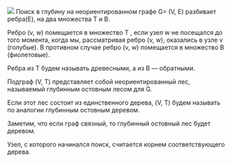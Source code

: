 ![](https://lh5.googleusercontent.com/t-dpBwx8RqFQnQ-z13MroddVFMRD0Wb5Uj62cmNH726JSfCY6cBZAN77qjyqlMNk8bmbycYdoDCROgAGQA3aOcU7576wdMR5GzUqigu6_S0NVj17NzQLcvFh5mwvhQUc9i5_pAYIuqzlSMFB7wDOmhE)
Поиск в глубину на неориентированном графе G= (V, Е) разбивает ребра(E), на два множества Т и В.

Ребро (v, w) помещается в множество Т , если узел w не посещался до того момента, когда мы, рассматривая ребро (v, w), оказались в узле v (голубые). В противном случае ребро (v, w) помещается в множество В (фиолетовые).

Ребра из Т будем называть древесными, а из В — обратными.

Подграф (V, Т) представляет собой неориентированный лес, называемый глубинным остовным лесом для G. 

Если этот лес состоит из единственного дерева, (V, Т) будем называть по аналогии глубинным остовным деревом.

Заметим, что если граф связный, то глубинный остовный лес будет деревом.

Узел, с которого начинался поиск, считается корнем соответствующего дерева.

